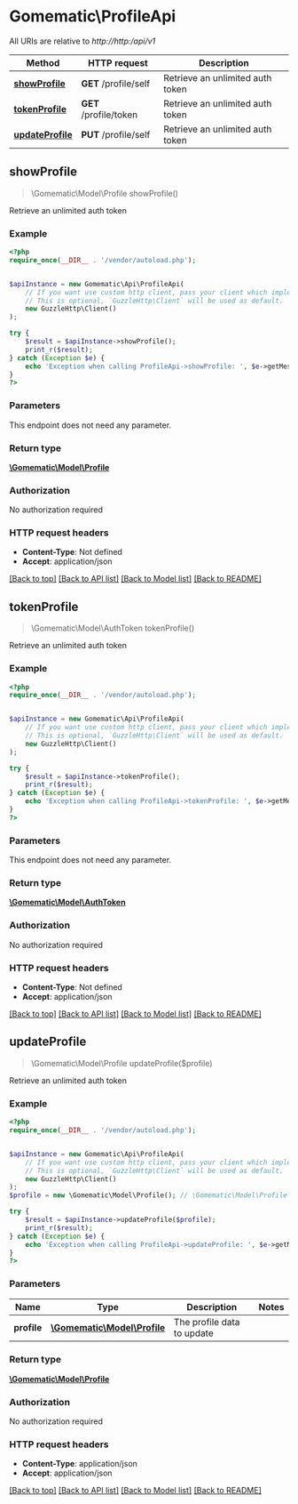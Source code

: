 # Gomematic\ProfileApi

All URIs are relative to *http://http:/api/v1*

Method | HTTP request | Description
------------- | ------------- | -------------
[**showProfile**](ProfileApi.md#showProfile) | **GET** /profile/self | Retrieve an unlimited auth token
[**tokenProfile**](ProfileApi.md#tokenProfile) | **GET** /profile/token | Retrieve an unlimited auth token
[**updateProfile**](ProfileApi.md#updateProfile) | **PUT** /profile/self | Retrieve an unlimited auth token



## showProfile

> \Gomematic\Model\Profile showProfile()

Retrieve an unlimited auth token

### Example

```php
<?php
require_once(__DIR__ . '/vendor/autoload.php');


$apiInstance = new Gomematic\Api\ProfileApi(
    // If you want use custom http client, pass your client which implements `GuzzleHttp\ClientInterface`.
    // This is optional, `GuzzleHttp\Client` will be used as default.
    new GuzzleHttp\Client()
);

try {
    $result = $apiInstance->showProfile();
    print_r($result);
} catch (Exception $e) {
    echo 'Exception when calling ProfileApi->showProfile: ', $e->getMessage(), PHP_EOL;
}
?>
```

### Parameters

This endpoint does not need any parameter.

### Return type

[**\Gomematic\Model\Profile**](../Model/Profile.md)

### Authorization

No authorization required

### HTTP request headers

- **Content-Type**: Not defined
- **Accept**: application/json

[[Back to top]](#) [[Back to API list]](../../README.md#documentation-for-api-endpoints)
[[Back to Model list]](../../README.md#documentation-for-models)
[[Back to README]](../../README.md)


## tokenProfile

> \Gomematic\Model\AuthToken tokenProfile()

Retrieve an unlimited auth token

### Example

```php
<?php
require_once(__DIR__ . '/vendor/autoload.php');


$apiInstance = new Gomematic\Api\ProfileApi(
    // If you want use custom http client, pass your client which implements `GuzzleHttp\ClientInterface`.
    // This is optional, `GuzzleHttp\Client` will be used as default.
    new GuzzleHttp\Client()
);

try {
    $result = $apiInstance->tokenProfile();
    print_r($result);
} catch (Exception $e) {
    echo 'Exception when calling ProfileApi->tokenProfile: ', $e->getMessage(), PHP_EOL;
}
?>
```

### Parameters

This endpoint does not need any parameter.

### Return type

[**\Gomematic\Model\AuthToken**](../Model/AuthToken.md)

### Authorization

No authorization required

### HTTP request headers

- **Content-Type**: Not defined
- **Accept**: application/json

[[Back to top]](#) [[Back to API list]](../../README.md#documentation-for-api-endpoints)
[[Back to Model list]](../../README.md#documentation-for-models)
[[Back to README]](../../README.md)


## updateProfile

> \Gomematic\Model\Profile updateProfile($profile)

Retrieve an unlimited auth token

### Example

```php
<?php
require_once(__DIR__ . '/vendor/autoload.php');


$apiInstance = new Gomematic\Api\ProfileApi(
    // If you want use custom http client, pass your client which implements `GuzzleHttp\ClientInterface`.
    // This is optional, `GuzzleHttp\Client` will be used as default.
    new GuzzleHttp\Client()
);
$profile = new \Gomematic\Model\Profile(); // \Gomematic\Model\Profile | The profile data to update

try {
    $result = $apiInstance->updateProfile($profile);
    print_r($result);
} catch (Exception $e) {
    echo 'Exception when calling ProfileApi->updateProfile: ', $e->getMessage(), PHP_EOL;
}
?>
```

### Parameters


Name | Type | Description  | Notes
------------- | ------------- | ------------- | -------------
 **profile** | [**\Gomematic\Model\Profile**](../Model/Profile.md)| The profile data to update |

### Return type

[**\Gomematic\Model\Profile**](../Model/Profile.md)

### Authorization

No authorization required

### HTTP request headers

- **Content-Type**: application/json
- **Accept**: application/json

[[Back to top]](#) [[Back to API list]](../../README.md#documentation-for-api-endpoints)
[[Back to Model list]](../../README.md#documentation-for-models)
[[Back to README]](../../README.md)

